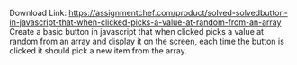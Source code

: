 Download Link: https://assignmentchef.com/product/solved-solvedbutton-in-javascript-that-when-clicked-picks-a-value-at-random-from-an-array
<br>
Create a basic button in javascript that when clicked picks a value at random from an array and display it on the screen, each time the button is clicked it should pick a new item from the array.